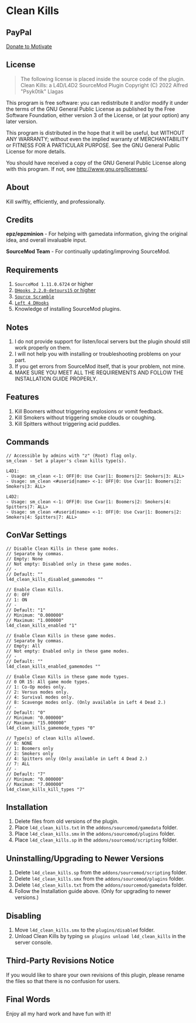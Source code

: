 # Clean Kills

## PayPal
[Donate to Motivate](https://paypal.me/Psyk0tikism?locale.x=en_US)

## License
> The following license is placed inside the source code of the plugin.
Clean Kills: a L4D/L4D2 SourceMod Plugin
Copyright (C) 2022  Alfred "Psyk0tik" Llagas

This program is free software: you can redistribute it and/or modify it under the terms of the GNU General Public License as published by the Free Software Foundation, either version 3 of the License, or (at your option) any later version.

This program is distributed in the hope that it will be useful, but WITHOUT ANY WARRANTY; without even the implied warranty of MERCHANTABILITY or FITNESS FOR A PARTICULAR PURPOSE.  See the GNU General Public License for more details.

You should have received a copy of the GNU General Public License along with this program.  If not, see <http://www.gnu.org/licenses/>.

## About
Kill swiftly, efficiently, and professionally.

## Credits
**epz/epzminion** - For helping with gamedata information, giving the original idea, and overall invaluable input.

**SourceMod Team** - For continually updating/improving SourceMod.

## Requirements
1. `SourceMod 1.11.0.6724` or higher
2. [`DHooks 2.2.0-detours15` or higher](https://forums.alliedmods.net/showpost.php?p=2588686&postcount=589)
3. [`Source Scramble`](https://github.com/nosoop/SMExt-SourceScramble)
4. [`Left 4 DHooks`](https://forums.alliedmods.net/showthread.php?t=321696)
5. Knowledge of installing SourceMod plugins.

## Notes
1. I do not provide support for listen/local servers but the plugin should still work properly on them.
2. I will not help you with installing or troubleshooting problems on your part.
3. If you get errors from SourceMod itself, that is your problem, not mine.
4. MAKE SURE YOU MEET ALL THE REQUIREMENTS AND FOLLOW THE INSTALLATION GUIDE PROPERLY.

## Features
1. Kill Boomers without triggering explosions or vomit feedback.
2. Kill Smokers without triggering smoke clouds or coughing.
3. Kill Spitters without triggering acid puddles.

## Commands
```
// Accessible by admins with "z" (Root) flag only.
sm_clean - Set a player's clean kills type(s).

L4D1:
- Usage: sm_clean <-1: OFF|0: Use Cvar|1: Boomers|2: Smokers|3: ALL>
- Usage: sm_clean <#userid|name> <-1: OFF|0: Use Cvar|1: Boomers|2: Smokers|3: ALL>

L4D2:
- Usage: sm_clean <-1: OFF|0: Use Cvar|1: Boomers|2: Smokers|4: Spitters|7: ALL>
- Usage: sm_clean <#userid|name> <-1: OFF|0: Use Cvar|1: Boomers|2: Smokers|4: Spitters|7: ALL>
```

## ConVar Settings
```
// Disable Clean Kills in these game modes.
// Separate by commas.
// Empty: None
// Not empty: Disabled only in these game modes.
// -
// Default: ""
l4d_clean_kills_disabled_gamemodes ""

// Enable Clean Kills.
// 0: OFF
// 1: ON
// -
// Default: "1"
// Minimum: "0.000000"
// Maximum: "1.000000"
l4d_clean_kills_enabled "1"

// Enable Clean Kills in these game modes.
// Separate by commas.
// Empty: All
// Not empty: Enabled only in these game modes.
// -
// Default: ""
l4d_clean_kills_enabled_gamemodes ""

// Enable Clean Kills in these game mode types.
// 0 OR 15: All game mode types.
// 1: Co-Op modes only.
// 2: Versus modes only.
// 4: Survival modes only.
// 8: Scavenge modes only. (Only available in Left 4 Dead 2.)
// -
// Default: "0"
// Minimum: "0.000000"
// Maximum: "15.000000"
l4d_clean_kills_gamemode_types "0"

// Type(s) of clean kills allowed.
// 0: NONE
// 1: Boomers only
// 2: Smokers only
// 4: Spitters only (Only available in Left 4 Dead 2.)
// 7: ALL
// -
// Default: "7"
// Minimum: "0.000000"
// Maximum: "7.000000"
l4d_clean_kills_kill_types "7"
```

## Installation
1. Delete files from old versions of the plugin.
2. Place `l4d_clean_kills.txt` in the `addons/sourcemod/gamedata` folder.
3. Place `l4d_clean_kills.smx` in the `addons/sourcemod/plugins` folder.
4. Place `l4d_clean_kills.sp` in the `addons/sourcemod/scripting` folder.

## Uninstalling/Upgrading to Newer Versions
1. Delete `l4d_clean_kills.sp` from the `addons/sourcemod/scripting` folder.
2. Delete `l4d_clean_kills.smx` from the `addons/sourcemod/plugins` folder.
3. Delete `l4d_clean_kills.txt` from the `addons/sourcemod/gamedata` folder.
4. Follow the Installation guide above. (Only for upgrading to newer versions.)

## Disabling
1. Move `l4d_clean_kills.smx` to the `plugins/disabled` folder.
2. Unload Clean Kills by typing `sm plugins unload l4d_clean_kills` in the server console.

## Third-Party Revisions Notice
If you would like to share your own revisions of this plugin, please rename the files so that there is no confusion for users.

## Final Words
Enjoy all my hard work and have fun with it!